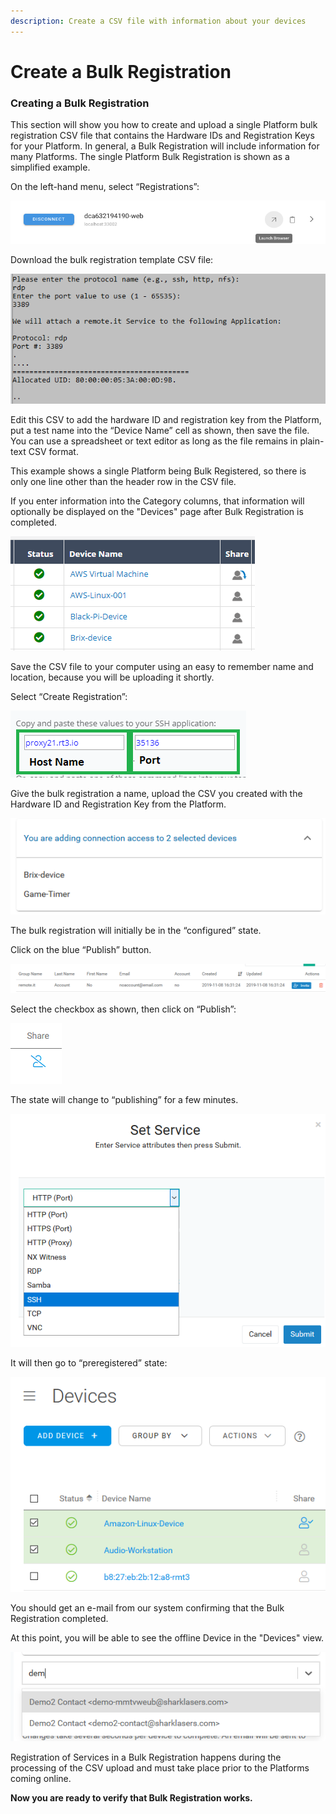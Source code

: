 ```yaml
---
description: Create a CSV file with information about your devices
---
```


# Create a Bulk Registration

### **Creating a Bulk Registration**

This section will show you how to create and upload a single Platform bulk registration CSV file that contains the Hardware IDs and Registration Keys for your Platform.  In general, a Bulk Registration will include information for many Platforms.  The single Platform Bulk Registration is shown as a simplified example.

On the left-hand menu, select “Registrations”:

![](../../.gitbook/assets/image%20%28435%29.png)

Download the bulk registration template CSV file:

![](../../.gitbook/assets/image%20%28365%29.png)

Edit this CSV to add the hardware ID and registration key from the Platform, put a test name into the “Device Name” cell as shown, then save the file.  You can use a spreadsheet or text editor as long as the file remains in plain-text CSV format.

This example shows a single Platform being Bulk Registered, so there is only one line other than the header row in the CSV file.

If you enter information into the Category columns, that information will optionally be displayed on the "Devices" page after Bulk Registration is completed.

![](../../.gitbook/assets/image%20%28412%29.png)

Save the CSV file to your computer using an easy to remember name and location, because you will be uploading it shortly.

Select “Create Registration”:

![](../../.gitbook/assets/image%20%28150%29.png)

Give the bulk registration a name, upload the CSV you created with the Hardware ID and Registration Key from the Platform.

![](../../.gitbook/assets/image%20%28371%29.png)

The bulk registration will initially be in the “configured” state.  

Click on the blue “Publish” button.

![](../../.gitbook/assets/image%20%2862%29.png)

Select the checkbox as shown, then click on “Publish”:

![](../../.gitbook/assets/image%20%28256%29.png)

The state will change to “publishing” for a few minutes.

![](../../.gitbook/assets/image%20%28390%29.png)

It will then go to “preregistered” state:

![](../../.gitbook/assets/image%20%28162%29.png)

You should get an e-mail from our system confirming that the Bulk Registration completed.

At this point, you will be able to see the offline Device in the "Devices" view.  

![](../../.gitbook/assets/image%20%28164%29.png)

Registration of Services in a Bulk Registration happens during the processing of the CSV upload and must take place prior to the Platforms coming online.

**Now you are ready to verify that Bulk Registration works.**  



